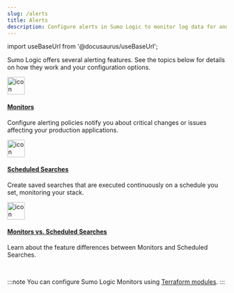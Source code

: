 ```yaml
---
slug: /alerts
title: Alerts
description: Configure alerts in Sumo Logic to monitor log data for anomalies and notify teams in real time about important system and security events.
---
```


import useBaseUrl from '@docusaurus/useBaseUrl';

Sumo Logic offers several alerting features. See the topics below for details on how they work and your configuration options.

<div className="box-wrapper" markdown="1">
<div className="box smallbox card">
  <div className="container">
  <a href={useBaseUrl('/docs/alerts/monitors')}><img src={useBaseUrl('img/icons/alerts.png')} alt="icon" width="40"/><h4>Monitors</h4></a>
  <p>Configure alerting policies notify you about critical changes or issues affecting your production applications.</p>
  </div>
</div>
<div className="box smallbox card">
  <div className="container">
  <a href={useBaseUrl('/docs/alerts/scheduled-searches')}><img src={useBaseUrl('img/icons/alerts.png')} alt="icon" width="40"/><h4>Scheduled Searches</h4></a>
  <p>Create saved searches that are executed continuously on a schedule you set, monitoring your stack.</p>
  </div>
</div>
<div className="box smallbox card">
  <div className="container">
  <a href={useBaseUrl('/docs/alerts/difference-from-scheduled-searches')}><img src={useBaseUrl('img/icons/alerts.png')} alt="icon" width="40"/><h4>Monitors vs. Scheduled Searches</h4></a>
  <p>Learn about the feature differences between Monitors and Scheduled Searches.</p>
  </div>
</div>
</div>

<br/>

:::note
You can configure Sumo Logic Monitors using [Terraform modules](https://registry.terraform.io/providers/SumoLogic/sumologic/latest/docs/resources/monitor).
:::

